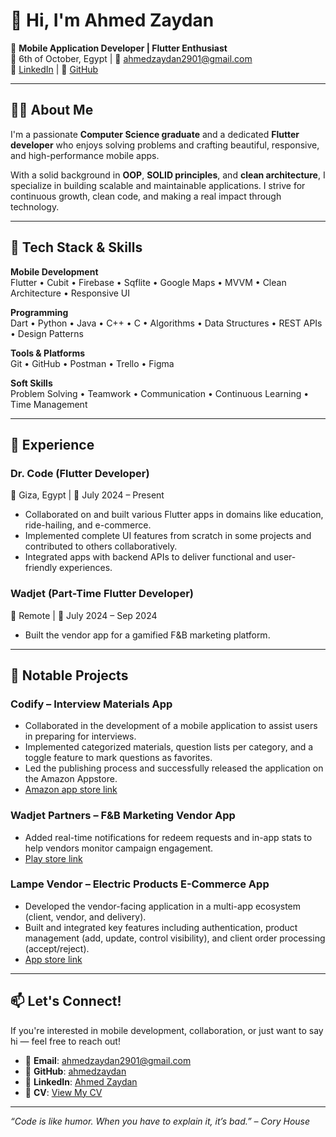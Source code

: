 # 👋 Hi, I'm Ahmed Zaydan

🎯 **Mobile Application Developer | Flutter Enthusiast**  
📍 6th of October, Egypt | 📧 ahmedzaydan2901@gmail.com  
🔗 [LinkedIn](https://linkedin.com/in/ahmed-zaydan) | 🐙 [GitHub](https://github.com/ahmedzaydan)

---

## 👨‍💻 About Me

I'm a passionate **Computer Science graduate** and a dedicated **Flutter developer** who enjoys solving problems and crafting beautiful, responsive, and high-performance mobile apps.

With a solid background in **OOP**, **SOLID principles**, and **clean architecture**, I specialize in building scalable and maintainable applications. I strive for continuous growth, clean code, and making a real impact through technology.

---

## 🧰 Tech Stack & Skills

**Mobile Development**  
Flutter • Cubit • Firebase • Sqflite • Google Maps • MVVM • Clean Architecture • Responsive UI

**Programming**  
Dart • Python • Java • C++ • C • Algorithms • Data Structures • REST APIs • Design Patterns

**Tools & Platforms**  
Git • GitHub • Postman • Trello • Figma

**Soft Skills**  
Problem Solving • Teamwork • Communication • Continuous Learning • Time Management

---

## 🚀 Experience

### Dr. Code (Flutter Developer)  
📍 Giza, Egypt | 📅 July 2024 – Present  
- Collaborated on and built various Flutter apps in domains like education, ride-hailing, and e-commerce.  
- Implemented complete UI features from scratch in some projects and contributed to others collaboratively.  
- Integrated apps with backend APIs to deliver functional and user-friendly experiences.

### Wadjet (Part-Time Flutter Developer)  
📍 Remote | 📅 July 2024 – Sep 2024  
- Built the vendor app for a gamified F&B marketing platform.

---

## 📱 Notable Projects

### Codify – Interview Materials App  
- Collaborated in the development of a mobile application to assist users in preparing for interviews.  
- Implemented categorized materials, question lists per category, and a toggle feature to mark questions as favorites.  
- Led the publishing process and successfully released the application on the Amazon Appstore.
- [Amazon app store link](https://www.amazon.com/dp/B0DXC2FKL1/ref=apps_sf_sta)

### Wadjet Partners – F&B Marketing Vendor App  
- Added real-time notifications for redeem requests and in-app stats to help vendors monitor campaign engagement.
- [Play store link](https://play.google.com/store/apps/details?id=com.goodgame.wadjetpartners)

### Lampe Vendor – Electric Products E-Commerce App  
- Developed the vendor-facing application in a multi-app ecosystem (client, vendor, and delivery).  
- Built and integrated key features including authentication, product management (add, update, control visibility), and client order processing (accept/reject).  
- [App store link](https://apps.apple.com/us/app/lampe-vendor/id6738889129)
---

## 📫 Let's Connect!

If you're interested in mobile development, collaboration, or just want to say hi — feel free to reach out!

- 📧 **Email**: ahmedzaydan2901@gmail.com  
- 🐙 **GitHub**: [ahmedzaydan](https://github.com/ahmedzaydan)  
- 🔗 **LinkedIn**: [Ahmed Zaydan](https://linkedin.com/in/ahmed-zaydan) 
- 📄 **CV**: [View My CV](https://drive.google.com/file/d/1GN8HK-8YdlLHfxfQ_nt5VZu6ModvJ9-M/view?usp=sharing)
---

*“Code is like humor. When you have to explain it, it’s bad.” – Cory House*
